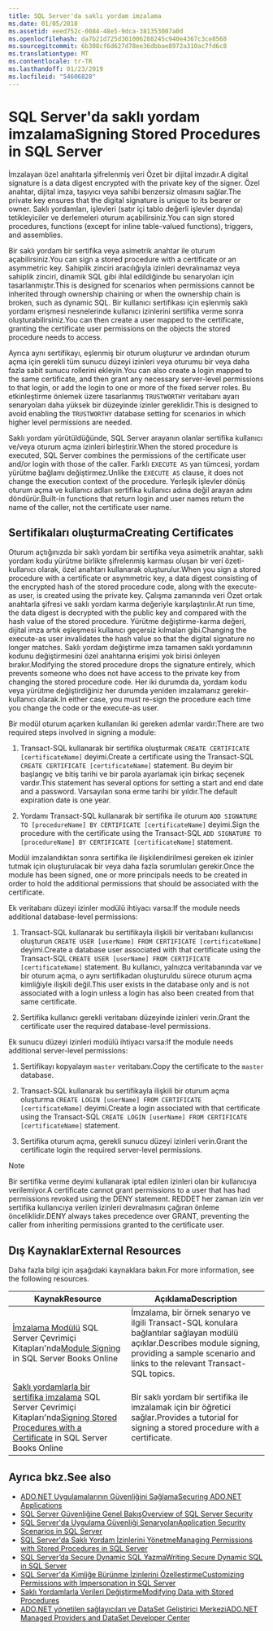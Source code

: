 ```yaml
---
title: SQL Server'da saklı yordam imzalama
ms.date: 01/05/2018
ms.assetid: eeed752c-0084-48e5-9dca-381353007a0d
ms.openlocfilehash: da7b21d725d301006288245c940e4367c3ce8568
ms.sourcegitcommit: 6b308cf6d627d78ee36dbbae8972a310ac7fd6c8
ms.translationtype: MT
ms.contentlocale: tr-TR
ms.lasthandoff: 01/23/2019
ms.locfileid: "54606828"
---
```

# <a name="signing-stored-procedures-in-sql-server"></a><span data-ttu-id="a349f-102">SQL Server'da saklı yordam imzalama</span><span class="sxs-lookup"><span data-stu-id="a349f-102">Signing Stored Procedures in SQL Server</span></span>
 <span data-ttu-id="a349f-103">İmzalayan özel anahtarla şifrelenmiş veri Özet bir dijital imzadır.</span><span class="sxs-lookup"><span data-stu-id="a349f-103">A digital signature is a data digest encrypted with the private key of the signer.</span></span> <span data-ttu-id="a349f-104">Özel anahtar, dijital imza, taşıyıcı veya sahibi benzersiz olmasını sağlar.</span><span class="sxs-lookup"><span data-stu-id="a349f-104">The private key ensures that the digital signature is unique to its bearer or owner.</span></span> <span data-ttu-id="a349f-105">Saklı yordamları, işlevleri (satır içi tablo değerli işlevler dışında) tetikleyiciler ve derlemeleri oturum açabilirsiniz.</span><span class="sxs-lookup"><span data-stu-id="a349f-105">You can sign stored procedures, functions (except for inline table-valued functions), triggers, and assemblies.</span></span>  
  
 <span data-ttu-id="a349f-106">Bir saklı yordam bir sertifika veya asimetrik anahtar ile oturum açabilirsiniz.</span><span class="sxs-lookup"><span data-stu-id="a349f-106">You can sign a stored procedure with a certificate or an asymmetric key.</span></span> <span data-ttu-id="a349f-107">Sahiplik zinciri aracılığıyla izinleri devralınamaz veya sahiplik zinciri, dinamik SQL gibi ihlal edildiğinde bu senaryoları için tasarlanmıştır.</span><span class="sxs-lookup"><span data-stu-id="a349f-107">This is designed for scenarios when permissions cannot be inherited through ownership chaining or when the ownership chain is broken, such as dynamic SQL.</span></span> <span data-ttu-id="a349f-108">Bir kullanıcı sertifikası için eşlenmiş saklı yordamı erişmesi nesnelerinde kullanıcı izinlerini sertifika verme sonra oluşturabilirsiniz.</span><span class="sxs-lookup"><span data-stu-id="a349f-108">You can then create a user mapped to the certificate, granting the certificate user permissions on the objects the stored procedure needs to access.</span></span>  

 <span data-ttu-id="a349f-109">Ayrıca aynı sertifikayı, eşlenmiş bir oturum oluşturur ve ardından oturum açma için gerekli tüm sunucu düzeyi izinleri veya oturumu bir veya daha fazla sabit sunucu rollerini ekleyin.</span><span class="sxs-lookup"><span data-stu-id="a349f-109">You can also create a login mapped to the same certificate, and then grant any necessary server-level permissions to that login, or add the login to one or more of the fixed server roles.</span></span> <span data-ttu-id="a349f-110">Bu etkinleştirme önlemek üzere tasarlanmış `TRUSTWORTHY` veritabanı ayarı senaryoları daha yüksek bir düzeyinde izinler gereklidir.</span><span class="sxs-lookup"><span data-stu-id="a349f-110">This is designed to avoid enabling the `TRUSTWORTHY` database setting for scenarios in which higher level permissions are needed.</span></span>  
  
 <span data-ttu-id="a349f-111">Saklı yordam yürütüldüğünde, SQL Server arayanın olanlar sertifika kullanıcı ve/veya oturum açma izinleri birleştirir.</span><span class="sxs-lookup"><span data-stu-id="a349f-111">When the stored procedure is executed, SQL Server combines the permissions of the certificate user and/or login with those of the caller.</span></span> <span data-ttu-id="a349f-112">Farklı `EXECUTE AS` yan tümcesi, yordam yürütme bağlamı değiştirmez.</span><span class="sxs-lookup"><span data-stu-id="a349f-112">Unlike the `EXECUTE AS` clause, it does not change the execution context of the procedure.</span></span> <span data-ttu-id="a349f-113">Yerleşik işlevler dönüş oturum açma ve kullanıcı adları sertifika kullanıcı adına değil arayan adını döndürür.</span><span class="sxs-lookup"><span data-stu-id="a349f-113">Built-in functions that return login and user names return the name of the caller, not the certificate user name.</span></span>  
  
## <a name="creating-certificates"></a><span data-ttu-id="a349f-114">Sertifikaları oluşturma</span><span class="sxs-lookup"><span data-stu-id="a349f-114">Creating Certificates</span></span>  
 <span data-ttu-id="a349f-115">Oturum açtığınızda bir saklı yordam bir sertifika veya asimetrik anahtar, saklı yordam kodu yürütme birlikte şifrelenmiş karması oluşan bir veri özeti-kullanıcı olarak, özel anahtarı kullanarak oluşturulur.</span><span class="sxs-lookup"><span data-stu-id="a349f-115">When you sign a stored procedure with a certificate or asymmetric key, a data digest consisting of the encrypted hash of the stored procedure code, along with the execute-as user, is created using the private key.</span></span> <span data-ttu-id="a349f-116">Çalışma zamanında veri Özet ortak anahtarla şifresi ve saklı yordam karma değeriyle karşılaştırılır.</span><span class="sxs-lookup"><span data-stu-id="a349f-116">At run time, the data digest is decrypted with the public key and compared with the hash value of the stored procedure.</span></span> <span data-ttu-id="a349f-117">Yürütme değiştirme-karma değeri, dijital imza artık eşleşmesi kullanıcı geçersiz kılmaları gibi.</span><span class="sxs-lookup"><span data-stu-id="a349f-117">Changing the execute-as user invalidates the hash value so that the digital signature no longer matches.</span></span> <span data-ttu-id="a349f-118">Saklı yordam değiştirme imza tamamen saklı yordamının kodunu değiştirmesini özel anahtarına erişimi yok birisi önleyen bırakır.</span><span class="sxs-lookup"><span data-stu-id="a349f-118">Modifying the stored procedure drops the signature entirely, which prevents someone who does not have access to the private key from changing the stored procedure code.</span></span> <span data-ttu-id="a349f-119">Her iki durumda da, yordam kodu veya yürütme değiştirdiğiniz her durumda yeniden imzalamanız gerekir-kullanıcı olarak.</span><span class="sxs-lookup"><span data-stu-id="a349f-119">In either case, you must re-sign the procedure each time you change the code or the execute-as user.</span></span>  
  
 <span data-ttu-id="a349f-120">Bir modül oturum açarken kullanılan iki gereken adımlar vardır:</span><span class="sxs-lookup"><span data-stu-id="a349f-120">There are two required steps involved in signing a module:</span></span>  
  
1.  <span data-ttu-id="a349f-121">Transact-SQL kullanarak bir sertifika oluşturmak `CREATE CERTIFICATE [certificateName]` deyimi.</span><span class="sxs-lookup"><span data-stu-id="a349f-121">Create a certificate using the Transact-SQL `CREATE CERTIFICATE [certificateName]` statement.</span></span> <span data-ttu-id="a349f-122">Bu deyim bir başlangıç ve bitiş tarihi ve bir parola ayarlamak için birkaç seçenek vardır.</span><span class="sxs-lookup"><span data-stu-id="a349f-122">This statement has several options for setting a start and end date and a password.</span></span> <span data-ttu-id="a349f-123">Varsayılan sona erme tarihi bir yıldır.</span><span class="sxs-lookup"><span data-stu-id="a349f-123">The default expiration date is one year.</span></span>  
  
1.  <span data-ttu-id="a349f-124">Yordamı Transact-SQL kullanarak bir sertifika ile oturum `ADD SIGNATURE TO [procedureName] BY CERTIFICATE [certificateName]` deyimi.</span><span class="sxs-lookup"><span data-stu-id="a349f-124">Sign the procedure with the certificate using the Transact-SQL `ADD SIGNATURE TO [procedureName] BY CERTIFICATE [certificateName]` statement.</span></span>  

<span data-ttu-id="a349f-125">Modül imzalandıktan sonra sertifika ile ilişkilendirilmesi gereken ek izinler tutmak için oluşturulacak bir veya daha fazla sorumluları gerekir.</span><span class="sxs-lookup"><span data-stu-id="a349f-125">Once the module has been signed, one or more principals needs to be created in order to hold the additional permissions that should be associated with the certificate.</span></span>  

<span data-ttu-id="a349f-126">Ek veritabanı düzeyi izinler modülü ihtiyacı varsa:</span><span class="sxs-lookup"><span data-stu-id="a349f-126">If the module needs additional database-level permissions:</span></span>  
  
1.  <span data-ttu-id="a349f-127">Transact-SQL kullanarak bu sertifikayla ilişkili bir veritabanı kullanıcısı oluşturun `CREATE USER [userName] FROM CERTIFICATE [certificateName]` deyimi.</span><span class="sxs-lookup"><span data-stu-id="a349f-127">Create a database user associated with that certificate using the Transact-SQL `CREATE USER [userName] FROM CERTIFICATE [certificateName]` statement.</span></span> <span data-ttu-id="a349f-128">Bu kullanıcı, yalnızca veritabanında var ve bir oturum açma, o aynı sertifikadan oluşturuldu sürece oturum açma kimliğiyle ilişkili değil.</span><span class="sxs-lookup"><span data-stu-id="a349f-128">This user exists in the database only and is not associated with a login unless a login has also been created from that same certificate.</span></span>  
  
1.  <span data-ttu-id="a349f-129">Sertifika kullanıcı gerekli veritabanı düzeyinde izinleri verin.</span><span class="sxs-lookup"><span data-stu-id="a349f-129">Grant the certificate user the required database-level permissions.</span></span>  
  
<span data-ttu-id="a349f-130">Ek sunucu düzeyi izinleri modülü ihtiyacı varsa:</span><span class="sxs-lookup"><span data-stu-id="a349f-130">If the module needs additional server-level permissions:</span></span>  
  
1.  <span data-ttu-id="a349f-131">Sertifikayı kopyalayın `master` veritabanı.</span><span class="sxs-lookup"><span data-stu-id="a349f-131">Copy the certificate to the `master` database.</span></span>  
 
1.  <span data-ttu-id="a349f-132">Transact-SQL kullanarak bu sertifikayla ilişkili bir oturum açma oluşturma `CREATE LOGIN [userName] FROM CERTIFICATE [certificateName]` deyimi.</span><span class="sxs-lookup"><span data-stu-id="a349f-132">Create a login associated with that certificate using the Transact-SQL `CREATE LOGIN [userName] FROM CERTIFICATE [certificateName]` statement.</span></span>  
  
1.  <span data-ttu-id="a349f-133">Sertifika oturum açma, gerekli sunucu düzeyi izinleri verin.</span><span class="sxs-lookup"><span data-stu-id="a349f-133">Grant the certificate login the required server-level permissions.</span></span>  
  
> [!NOTE]  
>  <span data-ttu-id="a349f-134">Bir sertifika verme deyimi kullanarak iptal edilen izinleri olan bir kullanıcıya verilemiyor.</span><span class="sxs-lookup"><span data-stu-id="a349f-134">A certificate cannot grant permissions to a user that has had permissions revoked using the DENY statement.</span></span> <span data-ttu-id="a349f-135">REDDET her zaman izin ver sertifika kullanıcıya verilen izinleri devralmasını çağıran önleme önceliklidir.</span><span class="sxs-lookup"><span data-stu-id="a349f-135">DENY always takes precedence over GRANT, preventing the caller from inheriting permissions granted to the certificate user.</span></span>  
  
## <a name="external-resources"></a><span data-ttu-id="a349f-136">Dış Kaynaklar</span><span class="sxs-lookup"><span data-stu-id="a349f-136">External Resources</span></span>  
 <span data-ttu-id="a349f-137">Daha fazla bilgi için aşağıdaki kaynaklara bakın.</span><span class="sxs-lookup"><span data-stu-id="a349f-137">For more information, see the following resources.</span></span>  
  
|<span data-ttu-id="a349f-138">Kaynak</span><span class="sxs-lookup"><span data-stu-id="a349f-138">Resource</span></span>|<span data-ttu-id="a349f-139">Açıklama</span><span class="sxs-lookup"><span data-stu-id="a349f-139">Description</span></span>|  
|--------------|-----------------|  
|<span data-ttu-id="a349f-140">[İmzalama Modülü](https://go.microsoft.com/fwlink/?LinkId=98590) SQL Server Çevrimiçi Kitapları'nda</span><span class="sxs-lookup"><span data-stu-id="a349f-140">[Module Signing](https://go.microsoft.com/fwlink/?LinkId=98590) in SQL Server Books Online</span></span>|<span data-ttu-id="a349f-141">İmzalama, bir örnek senaryo ve ilgili Transact-SQL konulara bağlantılar sağlayan modülü açıklar.</span><span class="sxs-lookup"><span data-stu-id="a349f-141">Describes module signing, providing a sample scenario and links to the relevant Transact-SQL topics.</span></span>|  
|<span data-ttu-id="a349f-142">[Saklı yordamlarla bir sertifika imzalama](/sql/relational-databases/tutorial-signing-stored-procedures-with-a-certificate) SQL Server Çevrimiçi Kitapları'nda</span><span class="sxs-lookup"><span data-stu-id="a349f-142">[Signing Stored Procedures with a Certificate](/sql/relational-databases/tutorial-signing-stored-procedures-with-a-certificate) in SQL Server Books Online</span></span>|<span data-ttu-id="a349f-143">Bir saklı yordam bir sertifika ile imzalamak için bir öğretici sağlar.</span><span class="sxs-lookup"><span data-stu-id="a349f-143">Provides a tutorial for signing a stored procedure with a certificate.</span></span>|  
  
## <a name="see-also"></a><span data-ttu-id="a349f-144">Ayrıca bkz.</span><span class="sxs-lookup"><span data-stu-id="a349f-144">See also</span></span>
- [<span data-ttu-id="a349f-145">ADO.NET Uygulamalarının Güvenliğini Sağlama</span><span class="sxs-lookup"><span data-stu-id="a349f-145">Securing ADO.NET Applications</span></span>](../../../../../docs/framework/data/adonet/securing-ado-net-applications.md)
- [<span data-ttu-id="a349f-146">SQL Server Güvenliğine Genel Bakış</span><span class="sxs-lookup"><span data-stu-id="a349f-146">Overview of SQL Server Security</span></span>](../../../../../docs/framework/data/adonet/sql/overview-of-sql-server-security.md)
- [<span data-ttu-id="a349f-147">SQL Server'da Uygulama Güvenliği Senaryoları</span><span class="sxs-lookup"><span data-stu-id="a349f-147">Application Security Scenarios in SQL Server</span></span>](../../../../../docs/framework/data/adonet/sql/application-security-scenarios-in-sql-server.md)
- [<span data-ttu-id="a349f-148">SQL Server'da Saklı Yordam İzinlerini Yönetme</span><span class="sxs-lookup"><span data-stu-id="a349f-148">Managing Permissions with Stored Procedures in SQL Server</span></span>](../../../../../docs/framework/data/adonet/sql/managing-permissions-with-stored-procedures-in-sql-server.md)
- [<span data-ttu-id="a349f-149">SQL Server’da Secure Dynamic SQL Yazma</span><span class="sxs-lookup"><span data-stu-id="a349f-149">Writing Secure Dynamic SQL in SQL Server</span></span>](../../../../../docs/framework/data/adonet/sql/writing-secure-dynamic-sql-in-sql-server.md)
- [<span data-ttu-id="a349f-150">SQL Server'da Kimliğe Bürünme İzinlerini Özelleştirme</span><span class="sxs-lookup"><span data-stu-id="a349f-150">Customizing Permissions with Impersonation in SQL Server</span></span>](../../../../../docs/framework/data/adonet/sql/customizing-permissions-with-impersonation-in-sql-server.md)
- [<span data-ttu-id="a349f-151">Saklı Yordamlarla Verileri Değiştirme</span><span class="sxs-lookup"><span data-stu-id="a349f-151">Modifying Data with Stored Procedures</span></span>](../../../../../docs/framework/data/adonet/modifying-data-with-stored-procedures.md)
- [<span data-ttu-id="a349f-152">ADO.NET yönetilen sağlayıcıları ve DataSet Geliştirici Merkezi</span><span class="sxs-lookup"><span data-stu-id="a349f-152">ADO.NET Managed Providers and DataSet Developer Center</span></span>](https://go.microsoft.com/fwlink/?LinkId=217917)
